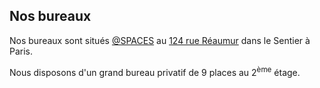 ## Nos bureaux

Nos bureaux sont situés [@SPACES](https://www.spacesworks.com/fr/paris/reaumur/) au [124 rue Réaumur](https://goo.gl/maps/8LeqGeLmMUHdcNQJ7) dans le Sentier à Paris.

Nous disposons d'un grand bureau privatif de 9 places au 2<sup>ème</sup> étage.
